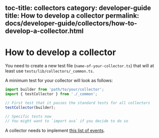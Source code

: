 toc-title: collectors
category: developer-guide
title: How to develop a collector
permalink: docs/developer-guide/collectors/how-to-develop-a-collector.html
---
# How to develop a collector

You need to create a new test file (`name-of-your-collector.ts`) that
will at least use `tests/lib/collectors/_common.ts`.

A minimum test for your collector will look as follows:

```ts
import builder from 'path/to/your/collector';
import { testCollector } from './_common';

// First test that it passes the standard tests for all collectors
testCollector(builder);

// Specific tests now
// You might want to `import ava` if you decide to do so
```

A collector needs to implement [this list of events](/docs/developer-guide/events/list-of-events.html).
